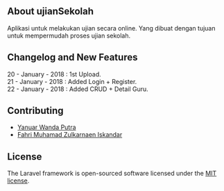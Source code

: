 ## About ujianSekolah

Aplikasi untuk melakukan ujian secara online. Yang dibuat dengan tujuan untuk
mempermudah proses ujian sekolah.

## Changelog and New Features

20 - January - 2018 : 1st Upload.<br />
21 - January - 2018 : Added Login + Register.<br />
22 - January - 2018 : Added CRUD + Detail Guru.

## Contributing

* [Yanuar Wanda Putra](https://github.com/YanuarWanda)
* [Fahri Muhamad Zulkarnaen Iskandar](https://github.com/FahriMZ)

## License

The Laravel framework is open-sourced software licensed under the [MIT license](https://opensource.org/licenses/MIT).
